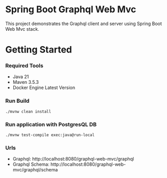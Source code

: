 # Spring Boot Graphql Web Mvc
This project demonstrates the Graphql client and server using Spring Boot Web Mvc stack.

# Getting Started

### Required Tools

* Java 21
* Maven 3.5.3
* Docker Engine Latest Version

### Run Build

    ./mvnw clean install

### Run application with PostgresQL DB

    ./mvnw test-compile exec:java@run-local

### Urls

* Graphql: http://localhost:8080/graphql-web-mvc/graphql
* Graphql Schema: http://localhost:8080/graphql-web-mvc/graphql/schema